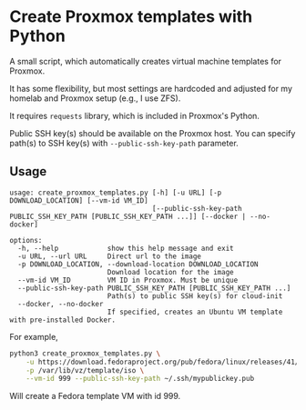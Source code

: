# Create Proxmox templates with Python

A small script, which automatically creates virtual machine
templates for Proxmox.

It has some flexibility, but most settings are hardcoded and
adjusted for my homelab and Proxmox setup (e.g., I use ZFS).

It requires `requests` library, which is included in Proxmox's
Python.

Public SSH key(s) should be available on the Proxmox host.
You can specify path(s) to SSH key(s) with `--public-ssh-key-path`
parameter.

## Usage

```
usage: create_proxmox_templates.py [-h] [-u URL] [-p DOWNLOAD_LOCATION] [--vm-id VM_ID]
                                   [--public-ssh-key-path PUBLIC_SSH_KEY_PATH [PUBLIC_SSH_KEY_PATH ...]] [--docker | --no-docker]

options:
  -h, --help            show this help message and exit
  -u URL, --url URL     Direct url to the image
  -p DOWNLOAD_LOCATION, --download-location DOWNLOAD_LOCATION
                        Download location for the image
  --vm-id VM_ID         VM ID in Proxmox. Must be unique
  --public-ssh-key-path PUBLIC_SSH_KEY_PATH [PUBLIC_SSH_KEY_PATH ...]
                        Path(s) to public SSH key(s) for cloud-init
  --docker, --no-docker
                        If specified, creates an Ubuntu VM template with pre-installed Docker.
```

For example,

```sh
python3 create_proxmox_templates.py \
    -u https://download.fedoraproject.org/pub/fedora/linux/releases/41/Cloud/x86_64/images/Fedora-Cloud-Base-Generic-41-1.4.x86_64.qcow2 \
    -p /var/lib/vz/template/iso \
    --vm-id 999 --public-ssh-key-path ~/.ssh/mypublickey.pub
```

Will create a Fedora template VM with id 999.
